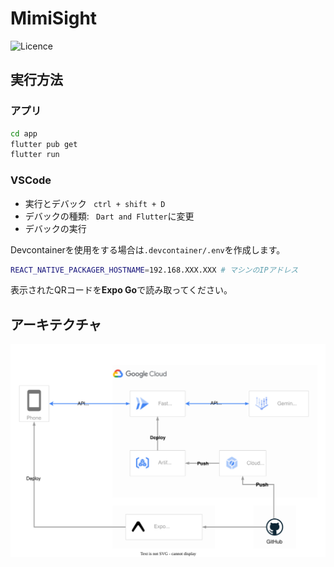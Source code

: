 # MimiSight

![Licence](https://img.shields.io/github/license/rmuraix/mimisight)

## 実行方法

### アプリ

```bash
cd app
flutter pub get
flutter run
```
### VSCode
- 実行とデバック ` ctrl + shift + D`
- デバックの種類: ` Dart and Flutter`に変更
- デバックの実行

Devcontainerを使用をする場合は`.devcontainer/.env`を作成します。

```bash
REACT_NATIVE_PACKAGER_HOSTNAME=192.168.XXX.XXX # マシンのIPアドレス
```

表示されたQRコードを**Expo Go**で読み取ってください。

## アーキテクチャ

![Arch](./docs/assets/architecture.drawio.svg)
